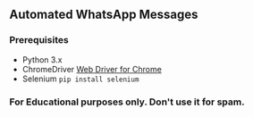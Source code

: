 ## Automated WhatsApp Messages
### Prerequisites
- Python 3.x
- ChromeDriver [Web Driver for Chrome](http://chromedriver.chromium.org/downloads)
- Selenium `pip install selenium`

### For Educational purposes only. Don't use it for spam.
